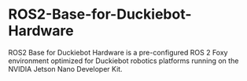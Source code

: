 # ROS2-Base-for-Duckiebot-Hardware
ROS2 Base for Duckiebot Hardware is a pre-configured ROS 2 Foxy environment optimized for Duckiebot robotics platforms running on the NVIDIA Jetson Nano Developer Kit.
